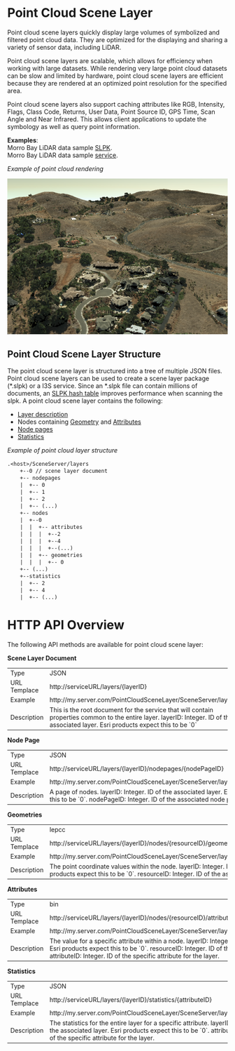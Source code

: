 # Point Cloud Scene Layer

Point cloud scene layers quickly display large volumes of symbolized and filtered point cloud data. They are optimized for the displaying and sharing a variety of sensor data, including LiDAR.  

Point cloud scene layers are scalable, which allows for efficiency when working with large datasets.  While rendering very large point cloud datasets can be slow and limited by hardware, point cloud scene layers are efficient because they are rendered at an optimized point resolution for the specified area. 

Point cloud scene layers also support caching attributes like RGB, Intensity, Flags, Class Code, Returns, User Data, Point Source ID, GPS Time, Scan Angle and Near Infrared.  This allows client applications to update the symbology as well as query point information.

**Examples**:<br />
Morro Bay LiDAR data sample [SLPK](www.arcgis.com/home/item.html?id=496552d059644b4892c51ad06bdba8e2).<br />
Morro Bay LiDAR data sample [service](www.arcgis.com/home/item.html?id=908d6b986f314d51b1ff50b3bc321dfd).<br />


*Example of point cloud rendering*

![Point Cloud Scene Layer](../img/point-cloud-scene-layer.png)

## Point Cloud Scene Layer Structure
The point cloud scene layer is structured into a tree of multiple JSON files.  Point cloud scene layers can be used to create a scene layer package (*.slpk) or a I3S service. Since an *.slpk file can contain millions of documents, an [SLPK hash table](slpk_hashtable.pcsl.md) improves performance when scanning the slpk. A point cloud scene layer contains the following:

- [Layer description](layer.pcsl.md)
- Nodes containing [Geometry](defaultGeometrySchema.pcsl.md) and [Attributes](attributeInfo.pcsl.md)
- [Node pages](nodePageDefinition.pcsl.md)
- [Statistics](statistics.pcsl.md)

*Example of point cloud layer structure*

```
.<host>/SceneServer/layers
	+--0 // scene layer document
	+-- nodepages
	|  +-- 0
	|  +-- 1   
	|  +-- 2  
	|  +-- (...)
	+-- nodes
	|  +--0
	|  |  +-- attributes
	|  |  |  +--2 
	|  |  |  +--4
	|  |  |  +--(...)
	|  |  +-- geometries
	|  |  |  +-- 0
	+-- (...) 
	+--statistics
	|  +-- 2
	|  +-- 4
	|  +-- (...)
```
# HTTP API Overview

The following API methods are available for point cloud scene layer:

**Scene Layer Document**
<table>
<tr>
    <td>Type</td>
    <td>JSON</td>
</tr>
<tr>
    <td>URL Templace</td>
    <td>http://serviceURL/layers/{layerID}</td>
</tr>
<tr>
    <td>Example</td>
    <td>http://my.server.com/PointCloudSceneLayer/SceneServer/layers/0 </td>
</tr>
<tr>
    <td>Description</td>
    <td>This is the root document for the service that will contain properties common to the entire layer. layerID: Integer. ID of the associated layer. Esri products expect this to be `0`</td>
</tr>
</table>

**Node Page**
<table>
<tr>
    <td>Type</td>
    <td>JSON</td>
</tr>
<tr>
    <td>URL Templace</td>
    <td>http://serviceURL/layers/{layerID}/nodepages/{nodePageID}</td>
</tr>
<tr>
    <td>Example</td>
    <td>http://my.server.com/PointCloudSceneLayer/SceneServer/layers/0/nodepages/8</td>
</tr>
<tr>
    <td>Description</td>
    <td>A page of nodes. layerID: Integer. ID of the associated layer. Esri products expect this to be `0`. nodePageID: Integer. ID of the associated node page.</td>
</tr>
</table>

**Geometries**
<table>
<tr>
    <td>Type</td>
    <td>lepcc</td>
</tr>
<tr>
    <td>URL Templace</td>
    <td>http://serviceURL/layers/{layerID}/nodes/{resourceID}/geometries/0</td>
</tr>
<tr>
    <td>Example</td>
    <td>http://my.server.com/PointCloudSceneLayer/SceneServer/layers/0/nodes/98/geometries/0</td>
</tr>
<tr>
    <td>Description</td>
    <td>The point coordinate values within the node. layerID: Integer. ID of the associated layer. Esri products expect this to be `0`. resourceID: Integer. ID of the associated node.</td>
</tr>
</table>

**Attributes**
<table>
<tr>
    <td>Type</td>
    <td>bin</td>
</tr>
<tr>
    <td>URL Templace</td>
    <td>http://serviceURL/layers/{layerID}/nodes/{resourceID}/attributes/{attributeID}</td>
</tr>
<tr>
    <td>Example</td>
    <td>http://my.server.com/PointCloudSceneLayer/SceneServer/layers/0/nodes/20/attributes/64</td>
</tr>
<tr>
    <td>Description</td>
    <td>The value for a specific  attribute within a node. layerID: Integer. ID of the associated layer. Esri products expect this to be `0`. resourceID: Integer. ID of the associated node. attributeID: Integer.  ID of the specific attribute for the layer.</td>
</tr>
</table>

**Statistics**
<table>
<tr>
    <td>Type</td>
    <td>JSON</td>
</tr>
<tr>
    <td>URL Templace</td>
    <td>http://serviceURL/layers/{layerID}/statistics/{attributeID}</td>
</tr>
<tr>
    <td>Example</td>
    <td>http://my.server.com/PointCloudSceneLayer/SceneServer/layers/0/statistics/64 </td>
</tr>
<tr>
    <td>Description</td>
    <td>The statistics for the entire layer for a specific attribute. layerID: Integer. ID of the associated layer. Esri products expect this to be `0`. attributeID: Integer.  ID of the specific attribute for the layer.</td>
</tr>
</table>
